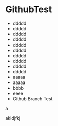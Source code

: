 # GithubTest
 - ddddd 
 - ddddd 
 - ddddd 
 - ddddd 
 - ddddd 
 - ddddd 
 - ddddd
 - ddddd 
 - ddddd  
 - ddddd
 - aaaaa
 - aaaaa
 - bbbb
 - eeee
 - Github Branch Test


 a






 akldjfkj
